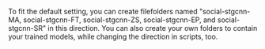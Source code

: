 To fit the default setting, you can create filefolders named "social-stgcnn-MA, social-stgcnn-FT, social-stgcnn-ZS, social-stgcnn-EP, and social-stgcnn-SR" in this direction. You can also create your own folders to contain your trained models, while changing the direction in scripts, too.
